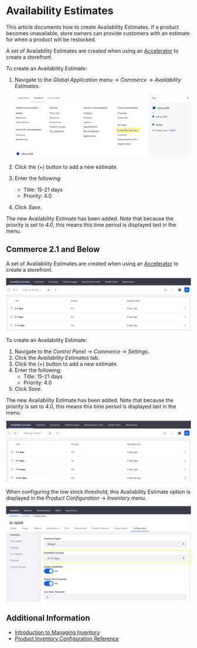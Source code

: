 # Availability Estimates

This article documents how to create Availability Estimates. If a product becomes unavailable, store owners can provide customers with an estimate for when a product will be restocked.

A set of Availability Estimates are created when using an [Accelerator](../../starting-a-store/accelerators.md) to create a storefront.

To create an Availability Estimate:

1. Navigate to the _Global Application_ menu → _Commerce_ → _Availability Estimates_.

    ![Availability Estimates are found in the Global Application.](./availability-estimates/images/05.png)

1. Click the (+) button to add a new estimate.
1. Enter the following:
    * Title: 15-21 days
    * Priority: 4.0
1. Click _Save_.

The new Availability Estimate has been added. Note that because the priority is set to _4.0_, this means this time period is displayed last in the menu.

## Commerce 2.1 and Below

A set of Availability Estimates are created when using an [Accelerator](../../starting-a-store/accelerators.md) to create a storefront.

![Managing Availability Estimates](./availability-estimates/images/01.png)

To create an Availability Estimate:

1. Navigate to the _Control Panel_ → _Commerce_ → _Settings_.
1. Click the _Availability Estimates_ tab.
1. Click the (+) button to add a new estimate.
1. Enter the following:
    * Title: 15-21 days
    * Priority: 4.0
1. Click _Save_.

The new Availability Estimate has been added. Note that because the priority is set to _4.0_, this means this time period is displayed last in the menu.

![New Availability Estimate](./availability-estimates/images/02.png)

When configuring the low stock threshold, this Availability Estimate option is displayed in the _Product Configuration_ → _Inventory_ menu.

![Availability Estimates in Inventory Dropdown](./availability-estimates/images/03.png)

## Additional Information

* [Introduction to Managing Inventory](./introduction-to-managing-inventory.md)
* [Product Inventory Configuration Reference](./product-inventory-configuration-reference.md)

